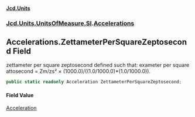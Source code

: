 #### [Jcd.Units](index.md 'index')

### [Jcd.Units.UnitsOfMeasure.SI](Jcd.Units.UnitsOfMeasure.SI.md 'Jcd.Units.UnitsOfMeasure.SI').[Accelerations](Accelerations.md 'Jcd.Units.UnitsOfMeasure.SI.Accelerations')

## Accelerations.ZettameterPerSquareZeptosecond Field

zettameter per square zeptosecond defined such that: exameter per square attosecond = Zm/zs² ×
(1000.0)/((1.0/1000.0)*(1.0/1000.0)).

```csharp
public static readonly Acceleration ZettameterPerSquareZeptosecond;
```

#### Field Value

[Acceleration](Acceleration.md 'Jcd.Units.UnitTypes.Acceleration')